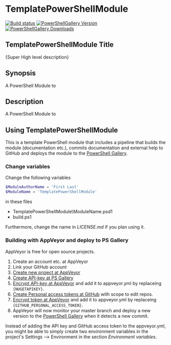 # TemplatePowerShellModule

[![Build status](https://img.shields.io/appveyor/ci/SET_USERNAME/SET_PROJECTNAME.svg?style=for-the-badge)](https://ci.appveyor.com/project/SET_USERNAME/SET_PROJECTNAME)
[![PowerShellGallery Version](https://img.shields.io/powershellgallery/v/SET_PROJECTNAME.svg?style=for-the-badge)](https://www.powershellgallery.com/packages/SET_PROJECTNAME)
[![PowerShellGallery Downloads](https://img.shields.io/powershellgallery/dt/SET_PROJECTNAME.svg?style=for-the-badge)](https://www.powershellgallery.com/packages/SET_PROJECTNAME)

## TemplatePowerShellModule Title

{Super High level description}

## Synopsis

A PowerShell Module to

## Description

A PowerShell Module to

## Using TemplatePowerShellModule

This is a template PowerShell module that includes a pipeline that builds the
module (documentation etc.), commits documentation and external help to GitHub
and deploys the module to the [PowerShell Gallery](https://www.powershellgallery.com).

### Change variables

Change the following variables

```powershell
$ModuleAuthorName = 'First Last'
$ModuleName = 'TemplatePowerShellModule'
```

in these files

- TemplatePowerShellModule\ModuleName.psd1
- build.ps1

Furthermore, change the name in *LICENSE.md* if you plan using it.

### Building with AppVeyor and deploy to PS Gallery

AppVeyor is free for open source projects.

1. Create an account etc. at AppVeyor
2. Link your GitHub account
3. [Create new project at AppVeyor](https://ci.appveyor.com/projects)
4. [Create API-key at PS Gallery](https://www.powershellgallery.com/account/apikeys)
5. [Encrypt API-key at AppVeyor](https://ci.appveyor.com/tools/encrypt)
and add it to appveyor.yml by replaceing `{NUGETAPIKEY}`.
6. [Create Personal access tokens at GitHub](https://github.com/settings/tokens)
with scope to edit repos.
7. [Encrypt token at AppVeyor](https://ci.appveyor.com/tools/encrypt)
and add it to appveyor.yml by replaceing `{GITHUB_PERSONAL_ACCESS_TOKEN}`.
8. AppVeyor will now monitor your master branch and deploy a new version to
the [PowerShell Gallery](https://www.powershellgallery.com)
when it detects a new commit.

Instead of adding the API key and GitHub access token to the appveyor.yml,
you might be able to simply create two environment variables in the project's
Settings --> Environment in the section *Environment variables*.

